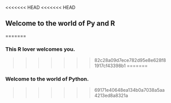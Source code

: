 <<<<<<< HEAD
<<<<<<< HEAD
## Welcome to the world of Py and R
=======
### This R lover welcomes you.
>>>>>>> 82c28a09d7ece782d95e8e628f81917cf43398b1
=======
### Welcome to the world of Python.
>>>>>>> 69171e40648ea134b0a7038a5aa4213ed8a8321a
